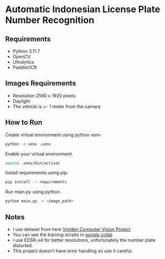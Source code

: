 # Automatic Indonesian License Plate Number Recognition

## Requirements
- Python 3.11.7
- OpenCV
- Ultralytics
- PaddleOCR

## Images Requirements
- Resolution 2560 x 1920 pixels
- Daylight
- The vehicle is +- 1 meter from the camera

## How to Run
Create virtual environment using python venv
```bash
python -m venv .venv
```
Enable your virtual environment.
```bash
source .venv/bin/activat
```
Install requirements using pip.
```bash
pip install -r requirements
```
Run main.py using python.
```bash
python main.py -s <image_path>
```

## Notes
- I use dataset from here [Vinlden Computer Vision Project](https://universe.roboflow.com/s1-upflo/viniden)
- You can see the training scripts in [google colab](https://colab.research.google.com/drive/1_Kp7KEURw08YN7XyyOw1P0eGZmQXcanw?usp=sharing)
- I use EDSR-x4 for better resolutions, unfortunately the number plate distorted.
- This project doesn't have error handling so use it careful.